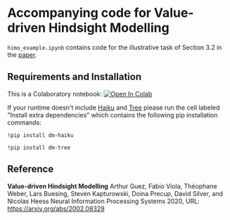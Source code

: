 # Accompanying code for Value-driven Hindsight Modelling

`himo_example.ipynb` contains code for the illustrative task of Section 3.2 in the [paper](https://arxiv.org/abs/2002.08329).

## Requirements and Installation

This is a Colaboratory notebook: [![Open In Colab](https://colab.research.google.com/assets/colab-badge.svg)](https://colab.research.google.com/github/deepmind/deepmind_research/blob/master/himo/himo_example.ipynb)

If your runtime doesn't include [Haiku](https://github.com/deepmind/dm-haiku) and [Tree](https://github.com/deepmind/tree) please run the cell labeled "Install extra dependencies" which contains the following pip installation commands:

```!pip install dm-haiku```

```!pip install dm-tree```


## Reference
**Value-driven Hindsight Modelling** Arthur Guez, Fabio Viola, Théophane Weber, Lars Buesing, Steven Kapturowski, Doina Precup, David Silver, and Nicolas Heess
Neural Information Processing Systems 2020, URL: https://arxiv.org/abs/2002.08329
